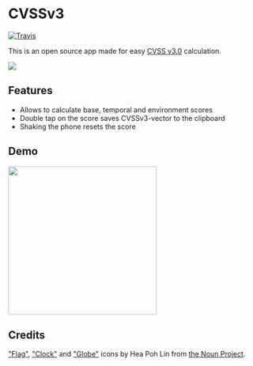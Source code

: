 # CVSSv3

[![Travis](https://img.shields.io/travis/russtone/CVSSv3.svg)](https://travis-ci.org/russtone/CVSSv3)

This is an open source app made for easy [CVSS v3.0](https://www.first.org/cvss/) calculation.

<a href="https://itunes.apple.com/us/app/cvssv3/id1381447906?mt=8">
  <img src="https://linkmaker.itunes.apple.com/assets/shared/badges/en-us/appstore-lrg.svg" />
</a>

## Features

- Allows to calculate base, temporal and environment scores
- Double tap on the score saves CVSSv3-vector to the clipboard
- Shaking the phone resets the score

## Demo

<img src="https://github.com/russtone/CVSSv3/blob/master/.media/demo.gif?raw=true" width=300 />

## Credits

["Flag"](https://thenounproject.com/charlenehea/collection/ios-toolbar-icons-glyph/?i=592023), ["Clock"](https://thenounproject.com/charlenehea/collection/ios-toolbar-icons-glyph/?i=591880) and ["Globe"](https://thenounproject.com/charlenehea/collection/ios-toolbar-icons-glyph/?i=592011) icons by Hea Poh Lin from [the Noun Project](http://thenounproject.com/).
